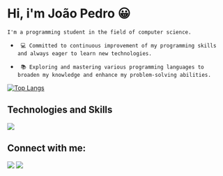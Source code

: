 # Hi, i'm João Pedro 😀


  `I'm a programming student in the field of computer science.`

- ` 💻 Committed to continuous improvement of my programming skills and always eager to learn new technologies.`

- ` 📚 Exploring and mastering various programming languages to broaden my knowledge and enhance my problem-solving abilities.`

[![Top Langs](https://github-readme-stats.vercel.app/api/top-langs/?username=joaolouback&layout=donut&theme=tokyonight&langs_count=8&card_width=300)](https://github.com/anuraghazra/github-readme-stats)

## Technologies and Skills

<div style="display: inline_block">
  <img align="center" src="https://skillicons.dev/icons?i=html,css,javascript,java,c,python,react,figma,mysql,firebase,git,vscode"/>
 
</div>
  
## Connect with me:

<div>
  <a href="https://www.instagram.com/jpestevao_/" target="_blank"><img src="https://img.shields.io/badge/-Instagram-%23E4405F?style=for-the-badge&logo=instagram&logoColor=white" target="_blank"></a>
  <a href="https://www.linkedin.com/in/joaopedrobr/" target="_blank"><img src="https://img.shields.io/badge/-LinkedIn-%230077B5?style=for-the-badge&logo=linkedin&logoColor=white" target="_blank"></a> 
</div>

